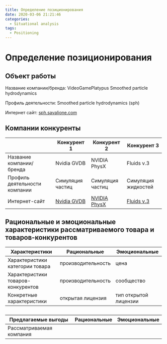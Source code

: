 ```yaml
---
title: Определение позиционирования
date: 2020-03-06 21:21:46
categories:
  - Situational analysis
tags:
  - Positioning
---
```


# Определение позиционирования

## Объект работы

Название компании/бренда: VideoGamePlatypus Smoothed particle hydrodynamics

Профиль деятельности: Smoothed particle hydrodynamics (sph)

Интернет сайт: [sph.savalione.com](https://sph.savalione.com)

## Компании конкуренты

|                               | Конкурент 1 | Конкурент 2 | Конкурент 3 |
| ----------------------------- | ----------- | ----------- | ----------- |
| Название компании/бренда      | Nvidia GVDB | NVIDIA PhysX| Fluids v.3  |
| Профиль деятельности компании | Симуляция частиц | Симуляция частиц | Симуляция жидкостей |
| Интернет-сайт                 | [Nvidia GVDB](https://developer.nvidia.com/gvdb) | [NVIDIA PhysX](https://developer.nvidia.com/physx-sdk) | [Fluids v.3](http://www.fluids3.com/)  |

## Рациональные и эмоциональные характеристики рассматриваемого товара и товаров-конкурентов

| Характеристики                     | Рациональные | Эмоциональные |
| ---------------------------------- | ------------ | ------------- |
| Характеристики категории товара    | производительность | цена
| Характеристики товаров-конкурентов |  производительность | сообщество
| Конкретные характеристики          |  открытая лицензия | тип открытой лицензии

## 

| Предлагаемые выгоды |  Рациональные | Эмоциональные |
| --- | --- | --- |
| Рассматриваемая компания |

##
